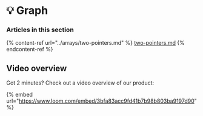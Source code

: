 # 💡 Graph

### Articles in this section

{% content-ref url="../arrays/two-pointers.md" %}
[two-pointers.md](../arrays/two-pointers.md)
{% endcontent-ref %}

## Video overview

Got 2 minutes? Check out a video overview of our product:

{% embed url="https://www.loom.com/embed/3bfa83acc9fd41b7b98b803ba9197d90" %}
